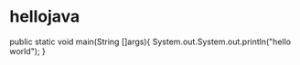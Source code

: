 # hellojava
  public static void main(String []args){
   System.out.System.out.println("hello world");
  }
  
  

